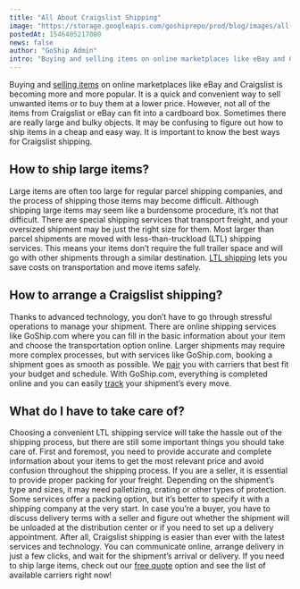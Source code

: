 ```yaml
---
title: "All About Craigslist Shipping"
image: "https://storage.googleapis.com/goshiprepo/prod/blog/images/all-about-craigslist-shipping.jpg"
postedAt: 1546405217000
news: false
author: "GoShip Admin"
intro: "Buying and selling items on online marketplaces like eBay and Craigslist is becoming more and more popular. It is a quick and convenient way to sell unwanted items or to buy them at a lower price. However, not all of the items from Craigslist or eBay can fit into a cardboard box. Sometimes there are really large and bulky objects. It may be confusing to figure out how to ship items in a cheap and easy way. It is important to know the best ways for Craigslist shipping. \n\nHow to ship large items?\n-\n\nLarge ite"
---
```

Buying and [selling items](https://www.goship.com/blog/buying-oversized-items-online/) on online marketplaces like eBay and Craigslist is becoming more and more popular. It is a quick and convenient way to sell unwanted items or to buy them at a lower price. However, not all of the items from Craigslist or eBay can fit into a cardboard box. Sometimes there are really large and bulky objects. It may be confusing to figure out how to ship items in a cheap and easy way. It is important to know the best ways for Craigslist shipping.

**How to ship large items?**
----------------------------

Large items are often too large for regular parcel shipping companies, and the process of shipping those items may become difficult. Although shipping large items may seem like a burdensome procedure, it’s not that difficult. There are special shipping services that transport freight, and your oversized shipment may be just the right size for them. Most larger than parcel shipments are moved with less-than-truckload (LTL) shipping services. This means your items don’t require the full trailer space and will go with other shipments through a similar destination. [LTL shipping](https://www.goship.com/blog/ltl-freight-shipping-guide/) lets you save costs on transportation and move items safely.

**How to arrange a Craigslist shipping?**
-----------------------------------------

Thanks to advanced technology, you don’t have to go through stressful operations to manage your shipment. There are online shipping services like GoShip.com where you can fill in the basic information about your item and choose the transportation option online. Larger shipments may require more complex processes, but with services like GoShip.com, booking a shipment goes as smooth as possible. We [pair](https://www.goship.com/shipping-services/craigslist-shipping/) you with carriers that best fit your budget and schedule. With GoShip.com, everything is completed online and you can easily [track](https://www.goship.com/blog/3-benefits-of-shipment-tracking/) your shipment’s every move.

**What do I have to take care of?**
-----------------------------------

Choosing a convenient LTL shipping service will take the hassle out of the shipping process, but there are still some important things you should take care of. First and foremost, you need to provide accurate and complete information about your items to get the most relevant price and avoid confusion throughout the shipping process. If you are a seller, it is essential to provide proper packing for your freight. Depending on the shipment’s type and sizes, it may need palletizing, crating or other types of protection. Some services offer a packing option, but it’s better to specify it with a shipping company at the very start. In case you’re a buyer, you have to discuss delivery terms with a seller and figure out whether the shipment will be unloaded at the distribution center or if you need to set up a delivery appointment. After all, Craigslist shipping is easier than ever with the latest services and technology. You can communicate online, arrange delivery in just a few clicks, and wait for the shipment’s arrival or delivery. If you need to ship large items, check out our [free quote](https://www.goship.com/) option and see the list of available carriers right now!
